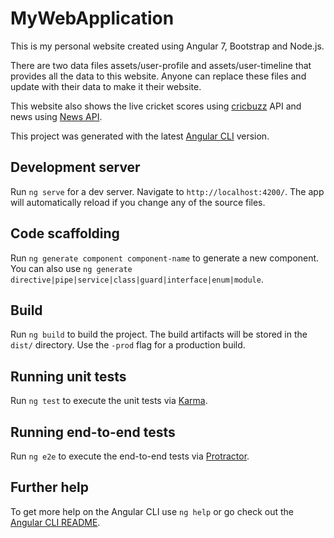 # MyWebApplication

This is my personal website created using Angular 7, Bootstrap and Node.js.

There are two data files assets/user-profile and assets/user-timeline that provides all the data to this website. Anyone can replace these files and update with their data to make it their website.

This website also shows the live cricket scores using [cricbuzz](http://www.cricbuzz.com/) API and news using [News API](https://newsapi.org).


This project was generated with the latest [Angular CLI](https://github.com/angular/angular-cli) version.

## Development server

Run `ng serve` for a dev server. Navigate to `http://localhost:4200/`. The app will automatically reload if you change any of the source files.

## Code scaffolding

Run `ng generate component component-name` to generate a new component. You can also use `ng generate directive|pipe|service|class|guard|interface|enum|module`.

## Build

Run `ng build` to build the project. The build artifacts will be stored in the `dist/` directory. Use the `-prod` flag for a production build.

## Running unit tests

Run `ng test` to execute the unit tests via [Karma](https://karma-runner.github.io).

## Running end-to-end tests

Run `ng e2e` to execute the end-to-end tests via [Protractor](http://www.protractortest.org/).

## Further help

To get more help on the Angular CLI use `ng help` or go check out the [Angular CLI README](https://github.com/angular/angular-cli/blob/master/README.md).
